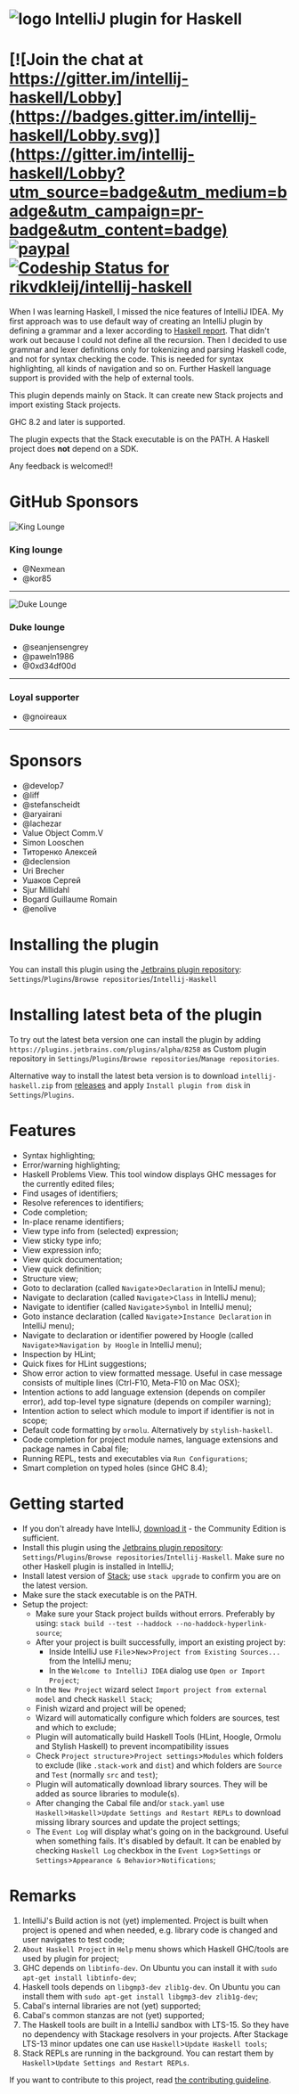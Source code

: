 # ![logo](logo/icon_intellij_haskell_32.png) IntelliJ plugin for Haskell

# [![Join the chat at https://gitter.im/intellij-haskell/Lobby](https://badges.gitter.im/intellij-haskell/Lobby.svg)](https://gitter.im/intellij-haskell/Lobby?utm_source=badge&utm_medium=badge&utm_campaign=pr-badge&utm_content=badge) [![paypal](https://www.paypalobjects.com/en_US/i/btn/btn_donateCC_LG.gif)](https://www.paypal.com/cgi-bin/webscr?cmd=_donations&business=H6QKQKFRKJBF2&item_name=IntelliJ-Haskell&currency_code=EUR) [![Codeship Status for rikvdkleij/intellij-haskell](https://app.codeship.com/projects/171b1960-3d31-0138-a733-12543791c0bd/status?branch=master)](https://app.codeship.com/projects/387346)

When I was learning Haskell, I missed the nice features of IntelliJ IDEA. My first approach
was to use default way of creating an IntelliJ plugin by defining a grammar and a lexer according to
[Haskell report](http://www.haskell.org/onlinereport/haskell2010/haskellch10.html). That didn't work out because I could not define all 
the recursion. 
Then I decided to use grammar and lexer definitions only for tokenizing and parsing Haskell code, and not for syntax checking the code. This is needed for syntax highlighting, all kinds of navigation and so on.
Further Haskell language support is provided with the help of external tools.

This plugin depends mainly on Stack. It can create new Stack projects and import existing Stack projects.

GHC 8.2 and later is supported.

The plugin expects that the Stack executable is on the PATH.
A Haskell project does **not** depend on a SDK.
 
Any feedback is welcomed!!

# GitHub Sponsors
![King Lounge](logo/king.png)  
### King lounge
* @Nexmean
* @kor85

___
![Duke Lounge](logo/duke.png) 
### Duke lounge
* @seanjensengrey
* @paweln1986
* @0xd34df00d

___

### Loyal supporter
* @gnoireaux
___

# Sponsors
* @develop7
* @liff
* @stefanscheidt
* @aryairani
* @lachezar
* Value Object Comm.V
* Simon Looschen
* Титоренко Алексей
* @declension
* Uri Brecher
* Ушаков Сергей
* Sjur Millidahl
* Bogard Guillaume Romain
* @enolive

# Installing the plugin
You can install this plugin using the [Jetbrains plugin repository](https://plugins.jetbrains.com/idea/plugin/8258-intellij-haskell):
  `Settings`/`Plugins`/`Browse repositories`/`Intellij-Haskell`

# Installing latest beta of the plugin
To try out the latest beta version one can install the plugin by adding `https://plugins.jetbrains.com/plugins/alpha/8258` as Custom plugin repository in `Settings`/`Plugins`/`Browse repositories`/`Manage repositories`.
 
Alternative way to install the latest beta version is to download `intellij-haskell.zip` from [releases](https://github.com/rikvdkleij/intellij-haskell/releases) and apply `Install plugin from disk` in `Settings`/`Plugins`.


# Features
- Syntax highlighting;
- Error/warning highlighting;
- Haskell Problems View. This tool window displays GHC messages for the currently edited files;
- Find usages of identifiers;
- Resolve references to identifiers;
- Code completion;
- In-place rename identifiers;
- View type info from (selected) expression;
- View sticky type info;
- View expression info;
- View quick documentation;
- View quick definition;
- Structure view;
- Goto to declaration (called `Navigate`>`Declaration` in IntelliJ menu);
- Navigate to declaration (called `Navigate`>`Class` in IntelliJ menu);
- Navigate to identifier (called `Navigate`>`Symbol` in IntelliJ menu);
- Goto instance declaration (called `Navigate`>`Instance Declaration` in IntelliJ menu);
- Navigate to declaration or identifier powered by Hoogle (called `Navigate`>`Navigation by Hoogle` in IntelliJ menu);
- Inspection by HLint;
- Quick fixes for HLint suggestions;
- Show error action to view formatted message. Useful in case message consists of multiple lines (Ctrl-F10, Meta-F10 on Mac OSX);
- Intention actions to add language extension (depends on compiler error), add top-level type signature (depends on compiler warning);
- Intention action to select which module to import if identifier is not in scope;
- Default code formatting by `ormolu`. Alternatively by `stylish-haskell`.
- Code completion for project module names, language extensions and package names in Cabal file;
- Running REPL, tests and executables via `Run Configurations`;
- Smart completion on typed holes (since GHC 8.4);



# Getting started
- If you don't already have IntelliJ, [download it](https://www.jetbrains.com/idea/download/) - the Community Edition is sufficient.
- Install this plugin using the [Jetbrains plugin repository](https://plugins.jetbrains.com/idea/plugin/8258-intellij-haskell): `Settings`/`Plugins`/`Browse repositories`/`Intellij-Haskell`. Make sure no other Haskell plugin is installed in IntelliJ;
- Install latest version of [Stack](https://github.com/commercialhaskell/stack); use `stack upgrade` to confirm you are on the latest version.
- Make sure the stack executable is on the PATH.
- Setup the project:
  - Make sure your Stack project builds without errors. Preferably by using: `stack build --test --haddock --no-haddock-hyperlink-source`;
  - After your project is built successfully, import an existing project by:
    - Inside IntelliJ use `File`>`New`>`Project from Existing Sources...` from the IntelliJ menu;
    - In the `Welcome to IntelliJ IDEA` dialog use `Open or Import Project`; 
  - In the `New Project` wizard select `Import project from external model` and check `Haskell Stack`;
  - Finish wizard and project will be opened;
  - Wizard will automatically configure which folders are sources, test and which to exclude;
  - Plugin will automatically build Haskell Tools (HLint, Hoogle, Ormolu and Stylish Haskell) to prevent incompatibility issues
  - Check `Project structure`>`Project settings`>`Modules` which folders to exclude (like `.stack-work` and `dist`) and which folders are `Source` and `Test` (normally `src` and `test`);
  - Plugin will automatically download library sources. They will be added as source libraries to module(s).
  - After changing the Cabal file and/or `stack.yaml` use `Haskell`>`Haskell`>`Update Settings and Restart REPLs` to download missing library sources and update the project settings;
  - The `Event Log` will display what's going on in the background. Useful when something fails. It's disabled by default. 
    It can be enabled by checking `Haskell Log` checkbox in the `Event Log`>`Settings` or `Settings`>`Appearance & Behavior`>`Notifications`;    


# Remarks
1. IntelliJ's Build action is not (yet) implemented. Project is built when project is opened and when needed, e.g. library code is changed and user navigates to test code;
2. `About Haskell Project` in `Help` menu shows which Haskell GHC/tools are used by plugin for project;
3. GHC depends on `libtinfo-dev`. On Ubuntu you can install it with `sudo apt-get install libtinfo-dev`;
4. Haskell tools depends on `libgmp3-dev zlib1g-dev`. On Ubuntu you can install them with `sudo apt-get install libgmp3-dev zlib1g-dev`;
5. Cabal's internal libraries are not (yet) supported;
6. Cabal's common stanzas are not (yet) supported;
7. The Haskell tools are built in a IntelliJ sandbox with LTS-15. So they have no dependency with Stackage resolvers in your projects. After Stackage LTS-13 minor updates one can use `Haskell`>`Update Haskell tools`;
8. Stack REPLs are running in the background. You can restart them by `Haskell`>`Update Settings and Restart REPLs`.

If you want to contribute to this project, read [the contributing guideline](CONTRIBUTING.md).

